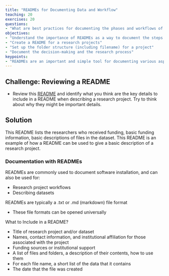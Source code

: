 ```yaml
---
title: "READMEs for Documenting Data and Workflow"
teaching: 20
exercises: 20
questions:
- "What are best practices for documenting the phases and workflows of a research project?"
objectives:
- "Understand the importance of READMEs as a way to document the steps of a research project"
- "Create a README for a research projects"
- "Set up the folder structure (including filename) for a project"
- "Document the decision-making and the research process"
keypoints:
- "READMEs are an important and simple tool for documenting various aspects of a research project, including assets (data) and workflow"
---
```

## Challenge: Reviewing a README
- Review this <a href="https://drive.google.com/file/d/149TuP677pWp9I_rYhbwm08lIs9orcQ9a/view?usp=sharing" target="_blank">README</a> and identify what you think are the key details to include in a README when describing a research project. Try to think about why they might be important details. 

## Solution
This README lists the researchers who received funding, basic funding information, basic descriptions of files in the dataset. This README is an example of how a README can be used to give a basic description of a research project. 

### Documentation with READMEs
READMEs are commonly used to document software installation, and can also be used for:
- Research project workflows
- Describing datasets

READMEs are typically a .txt or .md (markdown) file format
- These file formats can be opened universally

What to Include in a README?
- Title of research project and/or dataset
- Names, contact information, and institutional affiliation for those associated with the project
- Funding sources or institutional support
- A list of files and folders, a description of their contents, how to use them
- For each file name, a short list of the data that it contains
- The date that the file was created









